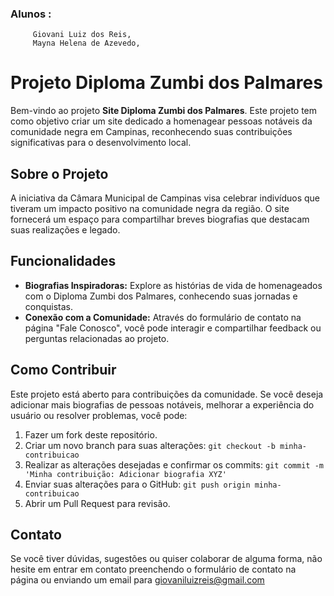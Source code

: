### Alunos :
         Giovani Luiz dos Reis,
         Mayna Helena de Azevedo,
       
# Projeto Diploma Zumbi dos Palmares

Bem-vindo ao projeto **Site Diploma Zumbi dos Palmares**. Este projeto tem como objetivo criar um site dedicado a homenagear pessoas notáveis da comunidade negra em Campinas, reconhecendo suas contribuições significativas para o desenvolvimento local.

## Sobre o Projeto

A iniciativa da Câmara Municipal de Campinas visa celebrar indivíduos que tiveram um impacto positivo na comunidade negra da região. O site fornecerá um espaço para compartilhar breves biografias que destacam suas realizações e legado.

## Funcionalidades

- **Biografias Inspiradoras:** Explore as histórias de vida de homenageados com o Diploma Zumbi dos Palmares, conhecendo suas jornadas e conquistas.
- **Conexão com a Comunidade:** Através do formulário de contato na página "Fale Conosco", você pode interagir e compartilhar feedback ou perguntas relacionadas ao projeto.

## Como Contribuir

Este projeto está aberto para contribuições da comunidade. Se você deseja adicionar mais biografias de pessoas notáveis, melhorar a experiência do usuário ou resolver problemas, você pode:

1. Fazer um fork deste repositório.
2. Criar um novo branch para suas alterações: `git checkout -b minha-contribuicao`
3. Realizar as alterações desejadas e confirmar os commits: `git commit -m 'Minha contribuição: Adicionar biografia XYZ'`
4. Enviar suas alterações para o GitHub: `git push origin minha-contribuicao`
5. Abrir um Pull Request para revisão.

## Contato

Se você tiver dúvidas, sugestões ou quiser colaborar de alguma forma, não hesite em entrar em contato preenchendo o formulário de contato na página ou enviando um email para giovaniluizreis@gmail.com
